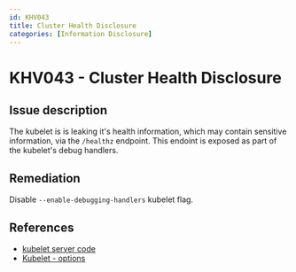 ```yaml
---
id: KHV043
title: Cluster Health Disclosure
categories: [Information Disclosure]
---
```


# KHV043 - Cluster Health Disclosure

## Issue description

The kubelet is is leaking it's health information, which may contain sensitive information, via the `/healthz` endpoint. This endoint is exposed as part of the kubelet's debug handlers.

## Remediation

Disable `--enable-debugging-handlers` kubelet flag.

## References

- [kubelet server code](https://github.com/kubernetes/kubernetes/blob/4a6935b31fcc4d1498c977d90387e02b6b93288f/pkg/kubelet/server/server.go)
- [Kubelet - options](https://kubernetes.io/docs/reference/command-line-tools-reference/kubelet/#options)